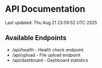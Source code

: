 # API Documentation

Last updated: Thu Aug 21 23:59:52 UTC 2025

## Available Endpoints
- /api/health - Health check endpoint
- /api/upload - File upload endpoint
- /api/dashboard - Dashboard statistics
